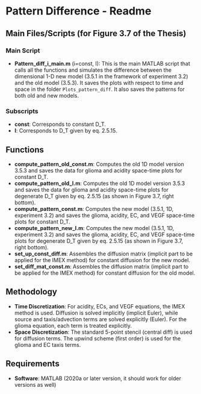 # Pattern Difference - Readme

## Main Files/Scripts (for Figure 3.7 of the Thesis)

### Main Script
- **Pattern_diff_i_main.m** (i=const, I): This is the main MATLAB script that calls all the functions and simulates the difference between the dimensional 1-D new model (3.5.1 in the framework of experiment 3.2) and the old model (3.5.3). It saves the plots with respect to time and space in the folder `Plots_pattern_diff`. It also saves the patterns for both old and new models.

### Subscripts
- **const**: Corresponds to constant D_T.
- **I**: Corresponds to D_T given by eq. 2.5.15.

## Functions
- **compute_pattern_old_const.m**: Computes the old 1D model version 3.5.3 and saves the data for glioma and acidity space-time plots for constant D_T.
- **compute_pattern_old_I.m**: Computes the old 1D model version 3.5.3 and saves the data for glioma and acidity space-time plots for degenerate D_T given by eq. 2.5.15 (as shown in Figure 3.7, right bottom).
- **compute_pattern_const.m**: Computes the new model (3.5.1, 1D, experiment 3.2) and saves the glioma, acidity, EC, and VEGF space-time plots for constant D_T.
- **compute_pattern_new_I.m**: Computes the new model (3.5.1, 1D, experiment 3.2) and saves the glioma, acidity, EC, and VEGF space-time plots for degenerate D_T given by eq. 2.5.15 (as shown in Figure 3.7, right bottom).
- **set_up_const_diff.m**: Assembles the diffusion matrix (implicit part to be applied for the IMEX method) for constant diffusion for the new model.
- **set_diff_mat_const.m**: Assembles the diffusion matrix (implicit part to be applied for the IMEX method) for constant diffusion for the old model.

## Methodology
- **Time Discretization**: For acidity, ECs, and VEGF equations, the IMEX method is used. Diffusion is solved implicitly (implicit Euler), while source and taxis/advection terms are solved explicitly (Euler). For the glioma equation, each term is treated explicitly.
- **Space Discretization**: The standard 5-point stencil (central diff) is used for diffusion terms. The upwind scheme (first order) is used for the glioma and EC taxis terms.

## Requirements
- **Software**: MATLAB (2020a or later version, it should work for older versions as well)